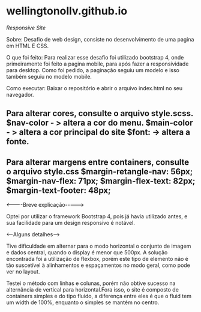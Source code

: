 # wellingtonollv.github.io
*Responsive Site*

Sobre:
Desafio de web design, consiste no desenvolvimento de uma pagina em HTML E CSS.

O que foi feito:
Para realizar esse desafio foi utilizado bootstrap 4, onde primeiramente foi feito a pagina mobile, para após fazer a responsividade para desktop.
Como foi pedido, a paginação seguiu um modelo e isso também seguiu no modelo mobile.

Como executar:
Baixar o repositório e abrir o arquivo index.html no seu navegador.


Para alterar cores, consulte o arquivo style.scss.
$nav-color - > altera a cor do menu.
$main-color - > altera a cor principal do site
$font: -> altera a fonte.
---------------------------------------------------------------------
Para alterar margens entre containers, consulte o arquivo style.css
$margin-retangle-nav: 56px;
$margin-nav-flex: 71px;
$margin-flex-text: 82px;
$margin-text-footer: 48px;
----------------------------------------------------------------------

<----Breve explicação----->

Optei por utilizar o framework Bootstrap 4, pois já havia utilizado antes, e sua facilidade para um design responsivo é notável.

<--Alguns detalhes-->

Tive dificuldade em alternar para o modo horizontal o conjunto de imagem e dados central, quando o display é menor que 500px. A solução encontrada foi a  utilização de flexbox, porém este tipo de elemento não é tão suscetível à alinhamentos e espaçamentos no modo geral, como pode ver no layout.

Testei o método com linhas e colunas, porém não obtive sucesso na alternância de vertical para horizontal.Fora isso, o site é composto de containers simples e do tipo fluido, a diferença entre eles é que o fluid tem um width de 100%, enquanto o simples se mantém no centro.
